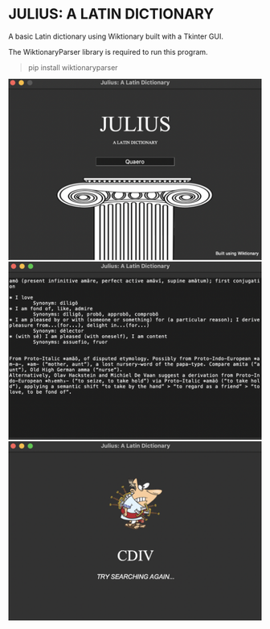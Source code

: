 # JULIUS: A LATIN DICTIONARY
A basic Latin dictionary using Wiktionary built with a Tkinter GUI.

The WiktionaryParser library is required to run this program.

> pip install wiktionaryparser

![Julius](example-imgs/julius_main.png)
![Julius_Dict](example-imgs/julius_dict.png)
![Julius_Erorr](example-imgs/julius_error.png)
